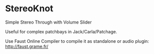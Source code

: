 # StereoKnot
Simple Stereo Through with Volume Slider

Useful for complex patchbays in Jack/Carla/Patchage.

Use Faust Online Compiler to compile it as standalone or audio plugin: http://faust.grame.fr/
